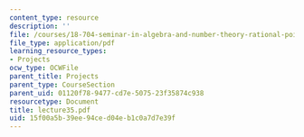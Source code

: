 ```yaml
---
content_type: resource
description: ''
file: /courses/18-704-seminar-in-algebra-and-number-theory-rational-points-on-elliptic-curves-fall-2004/15f00a5b39ee94ced04eb1c0a7d7e39f_lecture35.pdf
file_type: application/pdf
learning_resource_types:
- Projects
ocw_type: OCWFile
parent_title: Projects
parent_type: CourseSection
parent_uid: 01120f78-9477-cd7e-5075-23f35874c938
resourcetype: Document
title: lecture35.pdf
uid: 15f00a5b-39ee-94ce-d04e-b1c0a7d7e39f
---
```


